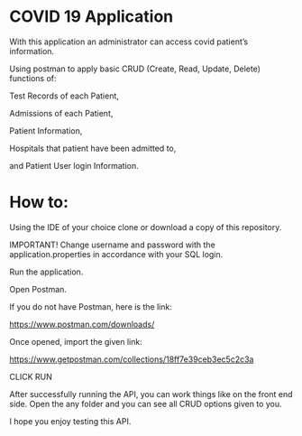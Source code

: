 # COVID 19 Application

With this application an administrator can access covid patient’s information. 

Using postman to apply basic CRUD (Create, Read, Update, Delete) functions of:

Test Records of each Patient,

Admissions of each Patient,

Patient Information,

Hospitals that patient have been admitted to,

and Patient User login Information.

# How to:

Using the IDE of your choice clone or download a copy of this repository.

IMPORTANT! Change username and password with the application.properties in accordance with your SQL login. 

Run the application.

Open Postman.

If you do not have Postman, here is the link:

https://www.postman.com/downloads/

Once opened, import the given link:

https://www.getpostman.com/collections/18ff7e39ceb3ec5c2c3a

CLICK RUN

After successfully running the API, you can work things like on the front end side. Open the any folder and you can see all CRUD options given to you.  

I hope you enjoy testing this API.
